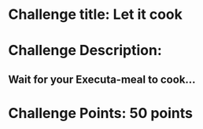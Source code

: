 # Challenge title: Let it cook

# Challenge Description:
## Wait for your Executa-meal to cook... 

# Challenge Points: 50 points
